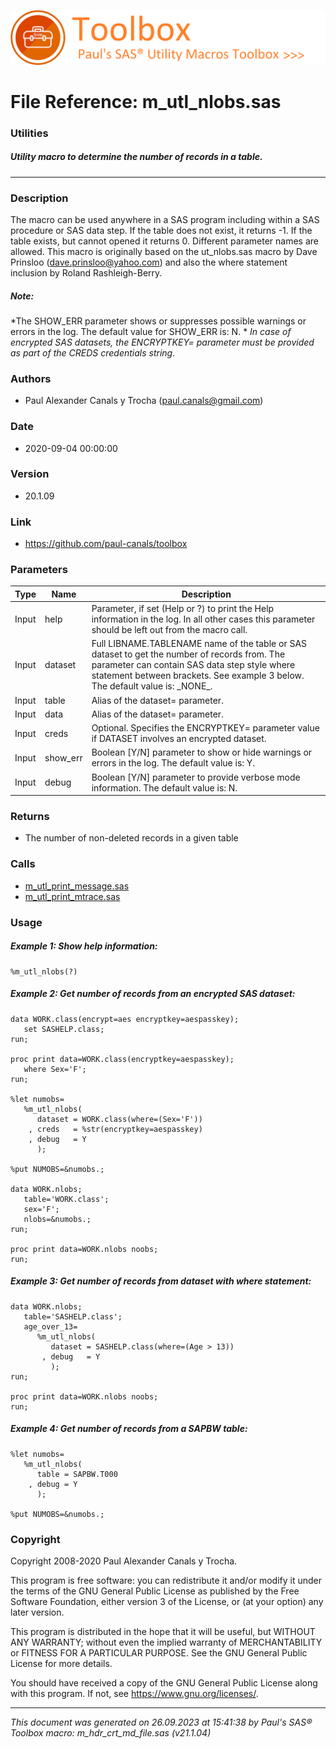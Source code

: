 ![../../misc/images/doc_banner.png](../../misc/images/doc_banner.png)
# 
# File Reference: m_utl_nlobs.sas

### Utilities

##### Utility macro to determine the number of records in a table.

***

### Description
The macro can be used anywhere in a SAS program including within a SAS procedure or SAS data step. If the table does not exist, it returns \-1. If the table exists, but cannot opened it returns 0. Different parameter names are allowed. This macro is originally based on the ut_nlobs.sas macro by Dave Prinsloo (dave.prinsloo@yahoo.com) and also the where statement inclusion by Roland Rashleigh-Berry.

##### *Note:*
*The SHOW_ERR parameter shows or suppresses possible warnings or errors in the log. The default value for SHOW_ERR is: N.
*
*In case of encrypted SAS datasets, the ENCRYPTKEY= parameter must be provided as part of the CREDS credentials string.*

### Authors
* Paul Alexander Canals y Trocha (paul.canals@gmail.com)

### Date
* 2020-09-04 00:00:00

### Version
* 20.1.09

### Link
* https://github.com/paul-canals/toolbox

### Parameters
| Type | Name | Description |
| ---- | ---- | ----------- |
| Input | help | Parameter, if set (Help or ?) to print the Help information in the log. In all other cases this parameter should be left out from the macro call. |
| Input | dataset | Full LIBNAME.TABLENAME name of the table or SAS dataset to get the number of records from. The parameter can contain SAS data step style where statement between brackets. See example 3 below. The default value is: \_NONE\_. |
| Input | table | Alias of the dataset= parameter. |
| Input | data | Alias of the dataset= parameter. |
| Input | creds | Optional. Specifies the ENCRYPTKEY= parameter value if DATASET involves an encrypted dataset. |
| Input | show_err | Boolean [Y/N] parameter to show or hide warnings or errors in the log. The default value is: Y. |
| Input | debug | Boolean [Y/N] parameter to provide verbose mode information. The default value is: N. |

### Returns
* The number of non-deleted records in a given table

### Calls
* [m_utl_print_message.sas](m_utl_print_message.md)
* [m_utl_print_mtrace.sas](m_utl_print_mtrace.md)

### Usage

##### Example 1: Show help information:
```sas
%m_utl_nlobs(?)
```

##### Example 2: Get number of records from an encrypted SAS dataset:
```sas
data WORK.class(encrypt=aes encryptkey=aespasskey);
   set SASHELP.class;
run;

proc print data=WORK.class(encryptkey=aespasskey);
   where Sex='F';
run;

%let numobs=
   %m_utl_nlobs(
      dataset = WORK.class(where=(Sex='F'))
    , creds   = %str(encryptkey=aespasskey)
    , debug   = Y
      );

%put NUMOBS=&numobs.;

data WORK.nlobs;
   table='WORK.class';
   sex='F';
   nlobs=&numobs.;
run;

proc print data=WORK.nlobs noobs;
run;
```

##### Example 3: Get number of records from dataset with where statement:
```sas
data WORK.nlobs;
   table='SASHELP.class';
   age_over_13=
      %m_utl_nlobs(
         dataset = SASHELP.class(where=(Age > 13))
       , debug   = Y
         );
run;

proc print data=WORK.nlobs noobs;
run;
```

##### Example 4: Get number of records from a SAPBW table:
```sas
%let numobs=
   %m_utl_nlobs(
      table = SAPBW.T000
    , debug = Y
      );

%put NUMOBS=&numobs.;
```

### Copyright
Copyright 2008-2020 Paul Alexander Canals y Trocha. 
 
This program is free software: you can redistribute it and/or modify 
it under the terms of the GNU General Public License as published by 
the Free Software Foundation, either version 3 of the License, or 
(at your option) any later version. 
 
This program is distributed in the hope that it will be useful, 
but WITHOUT ANY WARRANTY; without even the implied warranty of 
MERCHANTABILITY or FITNESS FOR A PARTICULAR PURPOSE. See the 
GNU General Public License for more details. 
 
You should have received a copy of the GNU General Public License 
along with this program. If not, see <https://www.gnu.org/licenses/>. 


***
*This document was generated on 26.09.2023 at 15:41:38  by Paul's SAS&reg; Toolbox macro: m_hdr_crt_md_file.sas (v21.1.04)*
